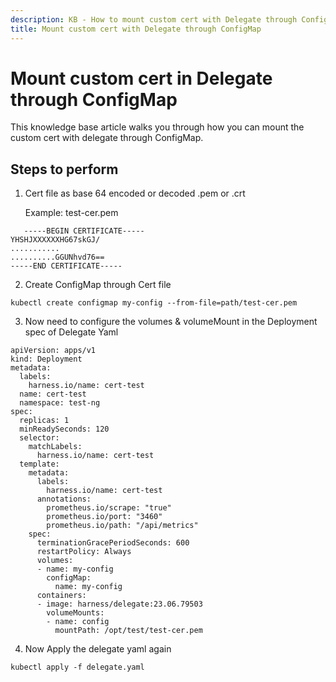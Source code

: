 ```yaml
---
description: KB - How to mount custom cert with Delegate through ConfigMap
title: Mount custom cert with Delegate through ConfigMap
---
```


# Mount custom cert in Delegate through ConfigMap

This knowledge base article walks you through how you can mount the custom cert with delegate through ConfigMap.

## Steps to perform

1. Cert file as base 64 encoded or decoded .pem or .crt 
   
   Example: test-cer.pem
```
   -----BEGIN CERTIFICATE-----
YHSHJXXXXXXHG67skGJ/
...........
..........GGUNhvd76==
-----END CERTIFICATE-----
```

2. Create ConfigMap through Cert file
```
kubectl create configmap my-config --from-file=path/test-cer.pem
```

3. Now need to configure the volumes & volumeMount in the Deployment spec of Delegate Yaml

```
apiVersion: apps/v1
kind: Deployment
metadata:
  labels:
    harness.io/name: cert-test
  name: cert-test
  namespace: test-ng
spec:
  replicas: 1
  minReadySeconds: 120
  selector:
    matchLabels:
      harness.io/name: cert-test
  template:
    metadata:
      labels:
        harness.io/name: cert-test
      annotations:
        prometheus.io/scrape: "true"
        prometheus.io/port: "3460"
        prometheus.io/path: "/api/metrics"
    spec:
      terminationGracePeriodSeconds: 600
      restartPolicy: Always
      volumes:
      - name: my-config
        configMap: 
          name: my-config
      containers:
      - image: harness/delegate:23.06.79503
        volumeMounts: 
        - name: config
          mountPath: /opt/test/test-cer.pem
```

4. Now Apply the delegate yaml again

```
kubectl apply -f delegate.yaml
```
